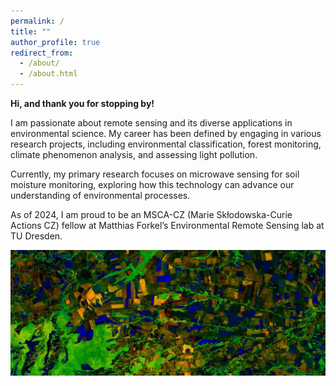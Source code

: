 ```yaml
---
permalink: /
title: ""
author_profile: true
redirect_from: 
  - /about/
  - /about.html
---
```


**Hi, and thank you for stopping by!**

I am passionate about remote sensing and its diverse applications in environmental science. My career has been defined by engaging in various research projects, including environmental classification, forest monitoring, climate phenomenon analysis, and assessing light pollution.

Currently, my primary research focuses on microwave sensing for soil moisture monitoring, exploring how this technology can advance our understanding of environmental processes.

As of 2024, I am proud to be an MSCA-CZ (Marie Skłodowska-Curie Actions CZ) fellow at Matthias Forkel’s Environmental Remote Sensing lab at TU Dresden.

![](images/NDVI_trend.JPG)
